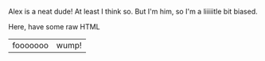 Alex is a neat dude! At least I think so. But I'm him, so I'm a liiiiitle bit biased.

Here, have some raw HTML

<table>
  <tr>
    <td>fooooooo</td>
    <td>wump!</td>
  </tr>
</table>
